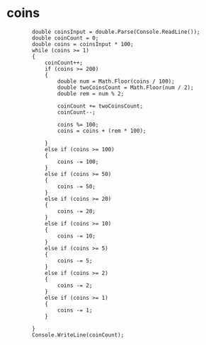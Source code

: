 # coins

            double coinsInput = double.Parse(Console.ReadLine());
            double coinCount = 0;
            double coins = coinsInput * 100;
            while (coins >= 1)
            {
                coinCount++;
                if (coins >= 200)
                {
                    double num = Math.Floor(coins / 100);
                    double twoCoinsCount = Math.Floor(num / 2);
                    double rem = num % 2;

                    coinCount += twoCoinsCount;
                    coinCount--;

                    coins %= 100;
                    coins = coins + (rem * 100);

                }
                else if (coins >= 100)
                {
                    coins -= 100;
                }
                else if (coins >= 50)
                {
                    coins -= 50;
                }
                else if (coins >= 20)
                {
                    coins -= 20;
                }
                else if (coins >= 10)
                {
                    coins -= 10;
                }
                else if (coins >= 5)
                {
                    coins -= 5;
                }
                else if (coins >= 2)
                {
                    coins -= 2;
                }
                else if (coins >= 1)
                {
                    coins -= 1;
                }

            }
            Console.WriteLine(coinCount);
